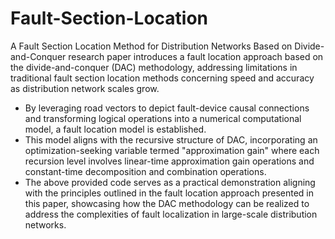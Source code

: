 # Fault-Section-Location
A Fault Section Location Method for Distribution Networks Based on Divide-and-Conquer research paper introduces a fault location approach based on the divide-and-conquer (DAC) methodology, addressing limitations in traditional fault section location methods concerning speed and accuracy as distribution network scales grow. 
- By leveraging road vectors to depict fault-device causal connections and transforming logical operations into a numerical computational model, a fault location model is established.
- This model aligns with the recursive structure of DAC, incorporating an optimization-seeking variable termed "approximation gain" where each recursion level involves linear-time approximation gain operations and constant-time decomposition and combination operations.
- The above provided code serves as a practical demonstration aligning with the principles outlined in the fault location approach presented in this paper, showcasing how the DAC methodology can be realized to address the complexities of fault localization in large-scale distribution networks.
